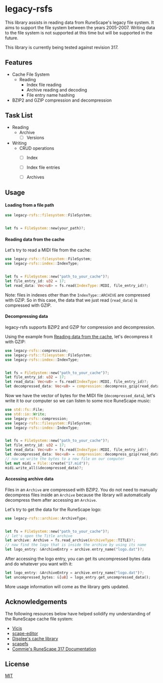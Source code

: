 # legacy-rsfs

This library assists in reading data from RuneScape's legacy file system.
It aims to support the file system between the years 2005-2007. 
Writing data to the file system is not supported at this time but will be supported in the future.

This library is currently being tested against revision 317.

## Features

* Cache File System
    * Reading
        * Index file reading
        * Archive reading and decoding
        * File entry name hashing
* BZIP2 and GZIP compression and decompression

## Task List

* Reading
    * Archive
        * [ ] Versions
* Writing
    * CRUD operations
        * [ ] Index
        * [ ] Index file entries
        * [ ] Archives


## Usage


#### Loading from a file path
```rust
use legacy-rsfs::filesystem::FileSystem;


let fs = FileSystem::new(your_path)?;
```

#### Reading data from the cache

Let's try to read a MIDI file from the cache:

```rust
use legacy-rsfs::filesystem::FileSystem;
use legacy-rsfs::index::IndexType;


let fs = FileSystem::new("path_to_your_cache")?;
let file_entry_id: u32 = 17;
let read_data: Vec<u8> = fs.read(IndexType::MIDI, file_entry_id)?;
```

Note: files in indexes other than the `IndexType::ARCHIVE` are compressed with
GZIP. So in this case, the data that we just read (`read_data`) is compressed with GZIP.
#### Decompressing data

legacy-rsfs supports BZIP2 and GZIP for compression and decompression.

Using the example from [Reading data from the cache](#reading-data-from-the-cache), let's decompress it with GZIP:
```rust
use legacy-rsfs::compression;
use legacy-rsfs::filesystem::FileSystem;
use legacy-rsfs::index::IndexType;


let fs = FileSystem::new("path_to_your_cache")?;
let file_entry_id: u32 = 17;
let read_data: Vec<u8> = fs.read(IndexType::MIDI, file_entry_id)?;
let decompressed_data: Vec<u8> = compression::decompress_gzip(read_data)?;
```

Now we have the vector of bytes for the MIDI file (`decompressed_data`), let's write it to our computer so we can listen to some nice RuneScape music:

```rust
use std::fs::File;
use std::io::Write;
use legacy-rsfs::compression;
use legacy-rsfs::filesystem::FileSystem;
use legacy-rsfs::index::IndexType;


let fs = FileSystem::new("path_to_your_cache")?;
let file_entry_id: u32 = 17;
let read_data: Vec<u8> = fs.read(IndexType::MIDI, file_entry_id)?;
let decompressed_data: Vec<u8> = compression::decompress_gzip(read_data)?;
// now we write the bytes to a new file on our computer
let mut midi = File::create("17.mid")?;
midi.write_all(&decompressed_data)?;
```
#### Accessing archive data

Files in an `Archive` are compressed with BZIP2. 
You do not need to manually decompress files inside an `Archive` because
the library will automatically decompress them after accessing an `Archive`.

Let's try to get the data for the RuneScape logo:

```rust
use legacy-rsfs::archive::ArchiveType;


let fs = FileSystem::new("path_to_your_cache")?;
// let's open the Title archive
let archive: Archive = fs.read_archive(ArchiveType::TITLE)?;
// now find the logo that is inside the archive by using its name
let logo_entry: &ArchiveEntry = archive.entry_name("logo.dat")?;
```
After accessing the logo entry, you can get its uncompressed bytes data and do whatever you want with it:

```rust
let logo_entry: &ArchiveEntry = archive.entry_name("logo.dat")?;
let uncompressed_bytes: &[u8] = logo_entry.get_uncompressed_data();
```

More usage information will come as the library gets updated.

## Acknowledgements
The following resources below have helped solidify my understanding of the RuneScape cache file system:

* [Vicis](https://github.com/apollo-rsps/Vicis)
* [scape-editor](https://github.com/scape-tools/scape-editor)
* [Displee's cache library](https://github.com/Displee/rs-cache-library)
* [scapefs](https://github.com/Velocity-/scapefs)
* [Commie's RuneScape 317 Documentation](https://sites.google.com/site/commiesrunescapedocumentation/)

## License
[MIT](https://choosealicense.com/licenses/mit/)

